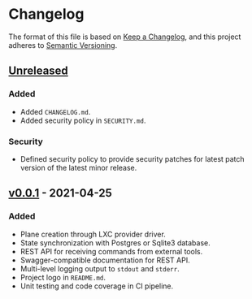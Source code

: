 # Changelog

The format of this file is based on [Keep a Changelog](https://keepachangelog.com/en/1.0.0/),
and this project adheres to [Semantic Versioning](https://semver.org/spec/v2.0.0.html).

## [Unreleased]

### Added
- Added `CHANGELOG.md`.
- Added security policy in `SECURITY.md`.

### Security
- Defined security policy to provide security patches for latest patch version of the latest minor release.

## [v0.0.1] - 2021-04-25

### Added
- Plane creation through LXC provider driver.
- State synchronization with Postgres or Sqlite3 database.
- REST API for receiving commands from external tools.
- Swagger-compatible documentation for REST API.
- Multi-level logging output to `stdout` and `stderr`.
- Project logo in `README.md`.
- Unit testing and code coverage in CI pipeline.

[unreleased]: https://github.com/ARMmaster17/Captain/compare/v0.0.1...HEAD
[v0.0.1]: https://github.com/ARMmaster17/Captain/releases/tag/v0.0.1